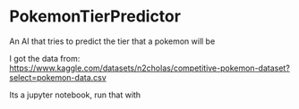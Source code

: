 # PokemonTierPredictor
An AI that tries to predict the tier that a pokemon will be

I got  the data from: https://www.kaggle.com/datasets/n2cholas/competitive-pokemon-dataset?select=pokemon-data.csv

Its a jupyter notebook, run that with 
